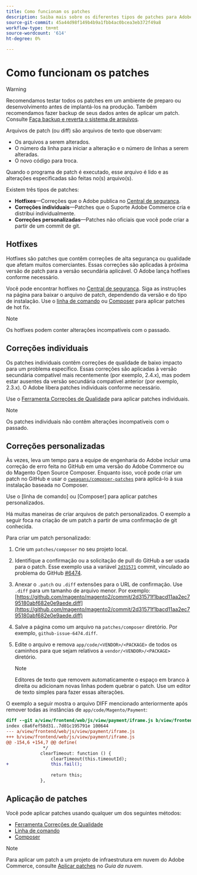 ```yaml
---
title: Como funcionam os patches
description: Saiba mais sobre os diferentes tipos de patches para Adobe Commerce e Magento Open Source e como eles funcionam.
source-git-commit: 45a44d98f149b4b9a1fbb4ac0bcea3eb372f49a8
workflow-type: tm+mt
source-wordcount: '614'
ht-degree: 0%

---
```



# Como funcionam os patches

>[!WARNING]
>
>Recomendamos testar todos os patches em um ambiente de preparo ou desenvolvimento antes de implantá-los na produção. Também recomendamos fazer backup de seus dados antes de aplicar um patch. Consulte [Faça backup e reverta o sistema de arquivos](https://devdocs.magento.com/guides/v2.4/install-gde/install/cli/install-cli-backup.html).

Arquivos de patch (ou diff) são arquivos de texto que observam:

- Os arquivos a serem alterados.
- O número da linha para iniciar a alteração e o número de linhas a serem alteradas.
- O novo código para troca.

Quando o programa de patch é executado, esse arquivo é lido e as alterações especificadas são feitas no(s) arquivo(s).

Existem três tipos de patches:

- **Hotfixes**—Correções que o Adobe publica no [Central de segurança](https://magento.com/security/patches).
- **Correções individuais**—Patches que o Suporte Adobe Commerce cria e distribui individualmente.
- **Correções personalizadas**—Patches não oficiais que você pode criar a partir de um commit de git.

## Hotfixes

Hotfixes são patches que contêm correções de alta segurança ou qualidade que afetam muitos comerciantes. Essas correções são aplicadas à próxima versão de patch para a versão secundária aplicável. O Adobe lança hotfixes conforme necessário.

Você pode encontrar hotfixes no [Central de segurança](https://magento.com/security/patches). Siga as instruções na página para baixar o arquivo de patch, dependendo da versão e do tipo de instalação. Use o [linha de comando](../patches/apply.md#) ou [Composer](../patches/apply.md) para aplicar patches de hot fix.

>[!NOTE]
>
>Os hotfixes podem conter alterações incompatíveis com o passado.

## Correções individuais

Os patches individuais contêm correções de qualidade de baixo impacto para um problema específico. Essas correções são aplicadas à versão secundária compatível mais recentemente (por exemplo, 2.4.x), mas podem estar ausentes da versão secundária compatível anterior (por exemplo, 2.3.x). O Adobe libera patches individuais conforme necessário.

Use o [Ferramenta Correções de Qualidade](https://devdocs.magento.com/quality-patches/tool.html) para aplicar patches individuais.

>[!NOTE]
>
>Os patches individuais não contêm alterações incompatíveis com o passado.

## Correções personalizadas

Às vezes, leva um tempo para a equipe de engenharia do Adobe incluir uma correção de erro feita no GitHub em uma versão do Adobe Commerce ou do Magento Open Source Composer. Enquanto isso, você pode criar um patch no GitHub e usar o [`cweagans/composer-patches`](https://github.com/cweagans/composer-patches/) para aplicá-lo à sua instalação baseada no Composer.

Use o [linha de comando] ou [Composer] para aplicar patches personalizados.

Há muitas maneiras de criar arquivos de patch personalizados. O exemplo a seguir foca na criação de um patch a partir de uma confirmação de git conhecida.

Para criar um patch personalizado:

1. Crie um `patches/composer` no seu projeto local.
1. Identifique a confirmação ou a solicitação de pull do GitHub a ser usada para o patch. Esse exemplo usa a variável [`2d31571`](https://github.com/magento/magento2/commit/2d31571f1bacd11aa2ec795180abf682e0e9aede) commit, vinculado ao problema do GitHub [#6474](https://github.com/magento/magento2/issues/6474).
1. Anexar o `.patch` ou `.diff` extensões para o URL de confirmação. Use `.diff` para um tamanho de arquivo menor. Por exemplo: [https://github.com/magento/magento2/commit/2d31571f1bacd11aa2ec795180abf682e0e9aede.diff](https://github.com/magento/magento2/commit/2d31571f1bacd11aa2ec795180abf682e0e9aede.diff)
1. Salve a página como um arquivo na `patches/composer` diretório. Por exemplo, `github-issue-6474.diff`.
1. Edite o arquivo e remova `app/code/<VENDOR>/<PACKAGE>` de todos os caminhos para que sejam relativos a `vendor/<VENDOR>/<PACKAGE>` diretório.

   >[!NOTE]
   >
   >Editores de texto que removem automaticamente o espaço em branco à direita ou adicionam novas linhas podem quebrar o patch. Use um editor de texto simples para fazer essas alterações.

O exemplo a seguir mostra o arquivo DIFF mencionado anteriormente após remover todas as instâncias de `app/code/Magento/Payment`:

```diff
diff --git a/view/frontend/web/js/view/payment/iframe.js b/view/frontend/web/js/view/payment/iframe.js
index c8a6fef58d31..7d01c195791e 100644
--- a/view/frontend/web/js/view/payment/iframe.js
+++ b/view/frontend/web/js/view/payment/iframe.js
@@ -154,6 +154,7 @@ define(
              */
             clearTimeout: function () {
                 clearTimeout(this.timeoutId);
+                this.fail();
 
                 return this;
             },
```

## Aplicação de patches

Você pode aplicar patches usando qualquer um dos seguintes métodos:

- [Ferramenta Correções de Qualidade](https://devdocs.magento.com/quality-patches/tool.html)
- [Linha de comando](/help/upgrade/patches/apply.md#command-line)
- [Composer](/help/upgrade/patches/apply.md#composer)

>[!NOTE]
>
>Para aplicar um patch a um projeto de infraestrutura em nuvem do Adobe Commerce, consulte [Aplicar patches](https://devdocs.magento.com/cloud/project/project-patch.html) no _Guia da nuvem_.

